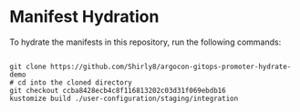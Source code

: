 
# Manifest Hydration

To hydrate the manifests in this repository, run the following commands:

```shell

git clone https://github.com/Shirly8/argocon-gitops-promoter-hydrate-demo
# cd into the cloned directory
git checkout ccba8428ecb4c8f116813202c03d31f069ebdb16
kustomize build ./user-configuration/staging/integration
```